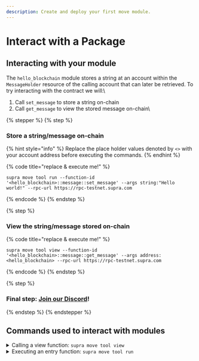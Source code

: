 ```yaml
---
description: Create and deploy your first move module.
---
```


# Interact with a Package

## Interacting with your module

The `hello_blockchain` module stores a string at an account within the `MessageHolder` resource of the calling account that can later be retrieved. To try interacting with the contract we will:\


1. Call `set_message` to store a string on-chain
2. Call `get_message` to view the stored message on-chain\


{% stepper %}
{% step %}
### Store a string/message on-chain

{% hint style="info" %}
Replace the place holder values denoted by `<>` with your account address before executing the commands.
{% endhint %}

{% code title="replace & execute me!" %}
```
supra move tool run --function-id '<hello_blockchain>::message::set_message' --args string:"Hello world!" --rpc-url https://rpc-testnet.supra.com
```
{% endcode %}
{% endstep %}

{% step %}
### View the string/message stored on-chain

{% code title="replace & execute me!" %}
```
supra move tool view --function-id '<hello_blockchain>::message::get_message' --args address:<hello_blockchain> --rpc-url https://rpc-testnet.supra.com
```
{% endcode %}
{% endstep %}

{% step %}
### Final step: [Join our Discord](https://discord.gg/supralabs)!
{% endstep %}
{% endstepper %}

## Commands used to interact with modules

<details>

<summary>Calling a view function: <code>supra move tool view</code></summary>

The `view` command is used to call `view` functions, which do not change the state of the VM in any way. View functions are denoted with `#[view]` above the function declaration.



Expects the two following arguments:\
&#x20;`--function-id` which designates the function to be called. The format is as follows: `MODULE_ADR::MODULE_NAME::FUNCTION_NAME`&#x20;

&#x20;`--args` which designates the arguments to be passed to the function. If multiple parameters must be passed, they are separated by spaces. The format is as follows: `TYPE:VALUE`



Execute the following command to better understand the arguments of the command.

```bash
supra move tool view --help
```

</details>

<details>

<summary>Executing an entry function: <code>supra move tool run</code></summary>

The `run` command is used to call `entry` functions, which result in some transaction. `Entry` functions are your gateway to interacting with modules. We are unable to call functions without the `entry` declaration.



Expects the two following arguments:\
&#x20;`--function-id` which designates the function to be called. The format is as follows: `MODULE_ADR::MODULE_NAME::FUNCTION_NAME`&#x20;

&#x20;`--args` which designates the arguments to be passed to the function. If multiple parameters must be passed, they are separated by spaces. The format is as follows: `TYPE:VALUE`



Execute the following command to better understand the arguments of the command.

```bash
supra move tool run --help
```

</details>
